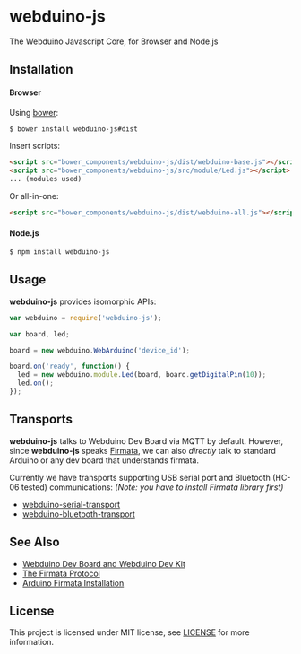 # webduino-js
The Webduino Javascript Core, for Browser and Node.js

## Installation
#### Browser
Using [bower](http://bower.io):
```sh
$ bower install webduino-js#dist
```

Insert scripts:
```html
<script src="bower_components/webduino-js/dist/webduino-base.js"></script>
<script src="bower_components/webduino-js/src/module/Led.js"></script>
... (modules used)
```

Or all-in-one:
```html
<script src="bower_components/webduino-js/dist/webduino-all.js"></script>
```

#### Node.js
```sh
$ npm install webduino-js
```

## Usage
**webduino-js** provides isomorphic APIs:

```javascript
var webduino = require('webduino-js');

var board, led;

board = new webduino.WebArduino('device_id');

board.on('ready', function() {
  led = new webduino.module.Led(board, board.getDigitalPin(10));
  led.on();
});
```

## Transports
**webduino-js** talks to Webduino Dev Board via MQTT by default. However, since **webduino-js** speaks [Firmata](https://www.arduino.cc/en/Reference/Firmata), we can also _directly_ talk to standard Arduino or any dev board that understands firmata.

Currently we have transports supporting USB serial port and Bluetooth (HC-06 tested) communications: _(Note: you have to install Firmata library first)_

* [webduino-serial-transport](https://github.com/webduinoio/webduino-serial-transport)
* [webduino-bluetooth-transport](https://github.com/webduinoio/webduino-bluetooth-transport)

## See Also
* [Webduino Dev Board and Webduino Dev Kit](https://webduino.io)
* [The Firmata Protocol](https://github.com/firmata/protocol)
* [Arduino Firmata Installation](http://www.instructables.com/id/Arduino-Installing-Standard-Firmata)

## License
This project is licensed under MIT license, see [LICENSE](LICENSE) for more information.
